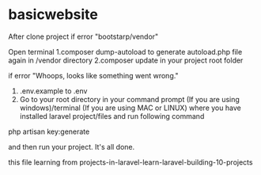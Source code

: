 # basicwebsite

After clone project if error "bootstarp/vendor"

Open terminal
1.composer dump-autoload 
to generate autoload.php file again in /vendor directory
2.composer update 
in your project root folder


if error "Whoops, looks like something went wrong."
1)  .env.example to .env
2) Go to your root directory in your command prompt (If you are using windows)/terminal (If you are using MAC or LINUX) where you have installed laravel project/files and run following command

php artisan key:generate

and then run your project. It's all done.



this file learning from 
projects-in-laravel-learn-laravel-building-10-projects

